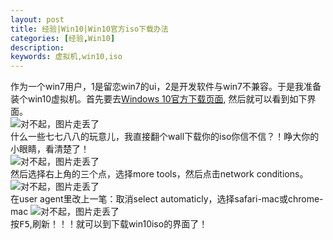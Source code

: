```yaml
---
layout: post
title: 经验|Win10|Win10官方iso下载办法
categories: [经验,Win10]
description: 
keywords: 虚拟机,win10,iso
---
```

作为一个win7用户，1是留恋win7的ui，2是开发软件与win7不兼容。于是我准备装个win10虚拟机。首先要去[Windows 10官方下载页面](https://www.microsoft.com/zh-cn/software-download/windows10),
然后就可以看到如下界面。<br>
![对不起，图片走丢了](https://gitee.com/Lblog/my-blog/raw/master/img/360截图20200214113142866.jpg)<br>
什么一些七七八八的玩意儿，我直接翻个wall下载你的iso你信不信？！睁大你的小眼睛，看清楚了！<br>
![对不起，图片走丢了](https://gitee.com/Lblog/my-blog/raw/master/img/360%E6%88%AA%E5%9B%BE20200214113422169.jpg)<br>
然后选择右上角的三个点，选择more tools，然后点击network conditions。<br>
![对不起，图片走丢了](https://gitee.com/Lblog/my-blog/raw/master/img/%E6%96%B0%E5%BB%BA%E4%BD%8D%E5%9B%BE%E5%9B%BE%E5%83%8F%20(2).bmp)<br>
在user agent里改上一笔：取消select automaticly，选择safari-mac或chrome-mac
![对不起，图片走丢了](https://gitee.com/Lblog/my-blog/raw/master/img/%E6%96%B0%E5%BB%BA%E4%BD%8D%E5%9B%BE%E5%9B%BE%E5%83%8F%20(3).bmp)<br>
按<kbd>F5</kbd>,刷新！！！就可以到下载win10iso的界面了！
